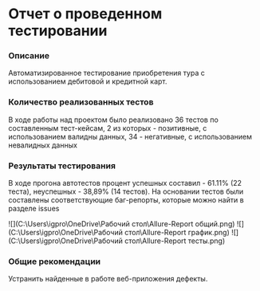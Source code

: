# Отчет о проведенном тестировании

### Описание 

Автоматизированное тестирование приобретения тура с использованием дебитовой и кредитной карт.

### Количество реализованных тестов

В ходе работы над проектом было реализовано 36 тестов по составленным тест-кейсам, 2 из которых - позитивные, с использованием валидны данных, 34 - негативные, с использованием невалидных данных

### Результаты тестирования

В ходе прогона автотестов процент успешных составил - 61.11% (22 теста), неуспешных - 38,89% (14 тестов). На основании тестов были составлены соответствующие баг-репорты, которые можно найти в разделе issues

![](C:\Users\igpro\OneDrive\Рабочий стол\Allure-Report общий.png)
![](C:\Users\igpro\OneDrive\Рабочий стол\Allure-Report график.png)
![](C:\Users\igpro\OneDrive\Рабочий стол\Allure-Report тесты.png)

### Общие рекомендации 

Устранить найденные в работе веб-приложения дефекты.
 

